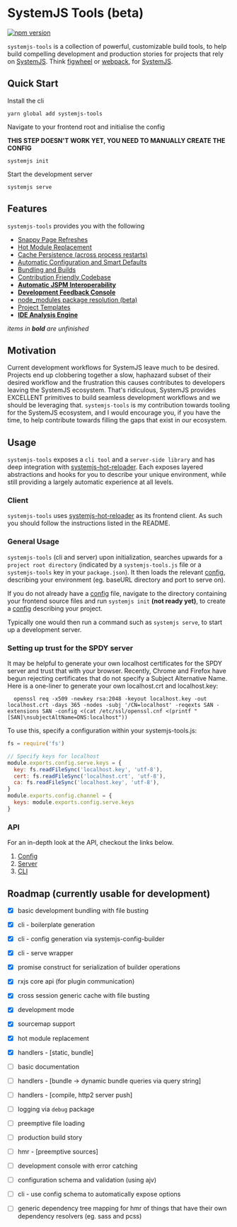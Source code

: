# SystemJS Tools (beta)
[![npm version](https://badge.fury.io/js/systemjs-tools.svg)](https://badge.fury.io/js/systemjs-tools)

`systemjs-tools` is a collection of powerful, customizable build tools,
to help build compelling development and production stories for projects
that rely on [SystemJS](https://github.com/systemjs/systemjs). Think [figwheel](https://github.com/bhauman/lein-figwheel)
or [webpack](https://webpack.github.io/), for [SystemJS](https://github.com/systemjs/systemjs).

## Quick Start

Install the cli

`yarn global add systemjs-tools`

Navigate to your frontend root and initialise the config

**THIS STEP DOESN'T WORK YET, YOU NEED TO MANUALLY CREATE THE CONFIG**

`systemjs init`

Start the development server

`systemjs serve`

## Features

`systemjs-tools` provides you with the following

- [Snappy Page Refreshes](./docs/features.md#snappy-page-refreshes)
- [Hot Module Replacement](./docs/features.md#hot-module-replacement)
- [Cache Persistence (across process restarts)](./docs/features.md#cache-persistence)
- [Automatic Configuration and Smart Defaults](./docs/features.md#automatic-configuration-and-smart-defaults)
- [Bundling and Builds](./docs/features.md#bundling-and-builds)
- [Contribution Friendly Codebase](./docs/features.md#contribution-friendly-codebase)
- [**Automatic JSPM Interoperability**](./docs/features.md#automatic-jspm-interoperability)
- [**Development Feedback Console**](./docs/features.md#development-feedback-console)
- [node_modules package resolution (beta)](./docs/features.md#node_modules-package-resolution-beta)
- [Project Templates](./docs/features.md#project-templates)
- [**IDE Analysis Engine**](./docs/features.md#ide-analysis-engine)

*items in* ***bold*** *are unfinished*

## Motivation
Current development workflows for SystemJS leave much to
be desired. Projects end up clobbering together a slow, haphazard subset of
their desired workflow and the frustration this causes contributes to developers leaving the
SystemJS ecosystem. That's ridiculous, SystemJS provides EXCELLENT
primitives to build seamless development workflows and we should be
leveraging that. `systemjs-tools` is my contribution towards tooling for
the SystemJS ecosystem, and I would encourage you, if you have the time,
to help contribute towards filling the gaps that exist in our ecosystem.

## Usage
`systemjs-tools` exposes a `cli tool` and a `server-side library` and has deep integration
with [systemjs-hot-reloader](https://github.com/alexisvincent/systemjs-hot-reloader). Each exposes layered abstractions and hooks for you to describe your unique environment,
while still providing a largely automatic experience at all levels.

### Client
`systemjs-tools` uses [systemjs-hot-reloader](https://github.com/alexisvincent/systemjs-hot-reloader)
as its frontend client. As such you should follow the instructions listed in the README.

### General Usage
`systemjs-tools` (cli and server) upon initialization, searches upwards for
a `project root directory` (indicated by a `systemjs-tools.js` file or a `systemjs-tools`
key in your `package.json`). It then loads the relevant [config](./docs/config.md),
describing your environment (eg. baseURL directory and port to serve on).

If you do not already have a [config](./docs/config.md) file, navigate to the directory containing
your frontend source files and run `systemjs init` **(not ready yet)**,
to create a [config](./docs/config.md) describing your project.

Typically one would then run a command such as `systemjs serve`, to start
up a development server.

### Setting up trust for the SPDY server
It may be helpful to generate your own localhost certificates for the SPDY server and trust that with your browser.
Recently, Chrome and Firefox have begun rejecting certificates that do not specify a Subject Alternative Name.
Here is a one-liner to generate your own localhost.crt and localhost.key:

```
  openssl req -x509 -newkey rsa:2048 -keyout localhost.key -out localhost.crt -days 365 -nodes -subj '/CN=localhost' -reqexts SAN -extensions SAN -config <(cat /etc/ssl/openssl.cnf <(printf "[SAN]\nsubjectAltName=DNS:localhost"))
```

To use this, specify a configuration within your systemjs-tools.js:

```js
fs = require('fs')

// Specify keys for localhost
module.exports.config.serve.keys = {
  key: fs.readFileSync('localhost.key', 'utf-8'),
  cert: fs.readFileSync('localhost.crt', 'utf-8'),
  ca: fs.readFileSync('localhost.key', 'utf-8'),
}
module.exports.config.channel = {
  keys: module.exports.config.serve.keys
}
```

### API

For an in-depth look at the API, checkout the links below.

1. [Config](./docs/config.md)
2. [Server](./docs/server.md)
3. [CLI](./docs/cli.md)

## Roadmap (currently usable for development)
- [x] basic development bundling with file busting
- [x] cli - boilerplate generation
- [x] cli - config generation via systemjs-config-builder
- [x] cli - serve wrapper
- [x] promise construct for serialization of builder operations
- [x] rxjs core api (for plugin communication)
- [x] cross session generic cache with file busting
- [x] development mode
- [x] sourcemap support
- [x] hot module replacement
- [x] handlers - [static, bundle]
- [ ] basic documentation
- [ ] handlers - [bundle -> dynamic bundle queries via query string]
- [ ] handlers - [compile, http2 server push]
- [ ] logging via `debug` package
- [ ] preemptive file loading
- [ ] production build story
- [ ] hmr - [preemptive sources]
- [ ] development console with error catching
- [ ] configuration schema and validation (using ajv)
- [ ] cli - use config schema to automatically expose options
- [ ] generic dependency tree mapping for hmr of things that have their
      own dependency resolvers (eg. sass and pcss)

